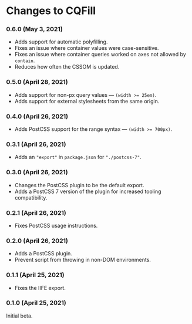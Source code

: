 # Changes to CQFill

### 0.6.0 (May 3, 2021)

-   Adds support for automatic polyfilling.
-   Fixes an issue where container values were case-sensitive.
-   Fixes an issue where container queries worked on axes not allowed by `contain`.
-   Reduces how often the CSSOM is updated.

### 0.5.0 (April 28, 2021)

-   Adds support for non-px query values — `(width >= 25em)`.
-   Adds support for external stylesheets from the same origin.

### 0.4.0 (April 26, 2021)

-   Adds PostCSS support for the range syntax — `(width >= 700px)`.

### 0.3.1 (April 26, 2021)

-   Adds an `"export"` in `package.json` for `"./postcss-7"`.

### 0.3.0 (April 26, 2021)

-   Changes the PostCSS plugin to be the default export.
-   Adds a PostCSS 7 version of the plugin for increased tooling compatibility.

### 0.2.1 (April 26, 2021)

-   Fixes PostCSS usage instructions.

### 0.2.0 (April 26, 2021)

-   Adds a PostCSS plugin.
-   Prevent script from throwing in non-DOM environments.

### 0.1.1 (April 25, 2021)

-   Fixes the IIFE export.

### 0.1.0 (April 25, 2021)

Initial beta.
